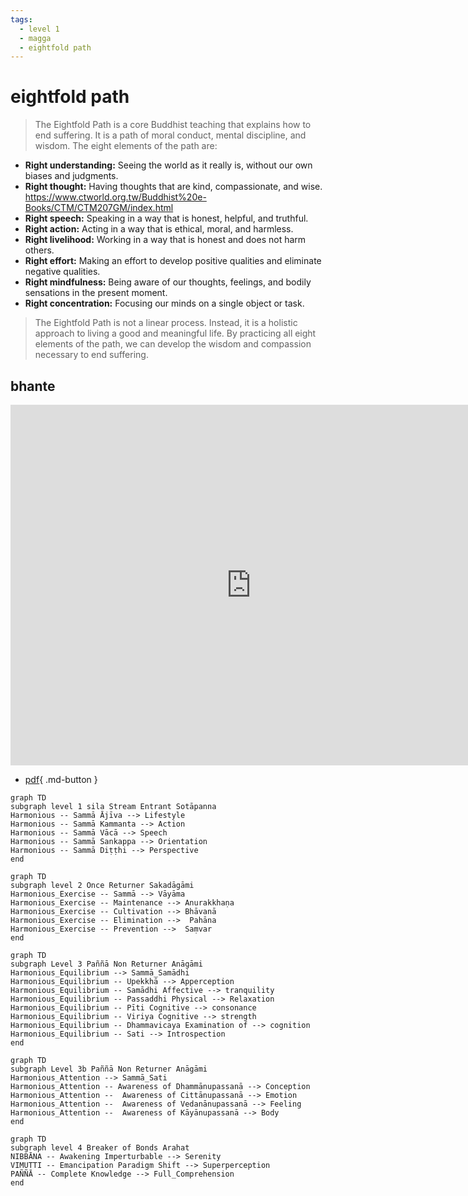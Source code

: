 ```yaml
---
tags:
  - level 1 
  - magga 
  - eightfold path
---
```

# eightfold path

> The Eightfold Path is a core Buddhist teaching that explains how to end suffering. It is a path of moral conduct, mental discipline, and wisdom. The eight elements of the path are:

- **Right understanding:** Seeing the world as it really is, without our own biases and judgments.
- **Right thought:** Having thoughts that are kind, compassionate, and wise. <https://www.ctworld.org.tw/Buddhist%20e-Books/CTM/CTM207GM/index.html>
- **Right speech:** Speaking in a way that is honest, helpful, and truthful.
- **Right action:** Acting in a way that is ethical, moral, and harmless.
- **Right livelihood:** Working in a way that is honest and does not harm others.
- **Right effort:** Making an effort to develop positive qualities and eliminate negative qualities.
- **Right mindfulness:** Being aware of our thoughts, feelings, and bodily sensations in the present moment.
- **Right concentration:** Focusing our minds on a single object or task.

> The Eightfold Path is not a linear process. Instead, it is a holistic approach to living a good and meaningful life. By practicing all eight elements of the path, we can develop the wisdom and compassion necessary to end suffering.

## bhante

<iframe width="769" height="577" src="https://www.youtube.com/embed/UZNxbEKf6LA" title="Supernormal Eightfold Way by Bhante Punnaji 19-June-2017" frameborder="0" allow="accelerometer; autoplay; clipboard-write; encrypted-media; gyroscope; picture-in-picture; web-share" allowfullscreen></iframe>

- [pdf](pdf/EIGHTFOLD-WAY_June2017.pdf){ .md-button }

```mermaid
graph TD
subgraph level 1 sila Stream Entrant Sotāpanna
Harmonious -- Sammā Ājīva --> Lifestyle 
Harmonious -- Sammā Kammanta --> Action 
Harmonious -- Sammā Vācā --> Speech 
Harmonious -- Sammā Sankappa --> Orientation 
Harmonious -- Sammā Diṭṭhi --> Perspective 
end
```

```mermaid
graph TD
subgraph level 2 Once Returner Sakadāgāmi
Harmonious_Exercise -- Sammā --> Vāyāma
Harmonious_Exercise -- Maintenance --> Anurakkhaṇa
Harmonious_Exercise -- Cultivation --> Bhāvanā
Harmonious_Exercise -- Elimination -->  Pahāna
Harmonious_Exercise -- Prevention -->  Saṃvar
end
```

```mermaid
graph TD
subgraph Level 3 Paññā Non Returner Anāgāmi
Harmonious_Equilibrium --> Sammā_Samādhi
Harmonious_Equilibrium -- Upekkhā --> Apperception
Harmonious_Equilibrium -- Samādhi Affective --> tranquility
Harmonious_Equilibrium -- Passaddhi Physical --> Relaxation
Harmonious_Equilibrium -- Pīti Cognitive --> consonance
Harmonious_Equilibrium -- Viriya Cognitive --> strength
Harmonious_Equilibrium -- Dhammavicaya Examination of --> cognition
Harmonious_Equilibrium -- Sati --> Introspection
end
```

```mermaid
graph TD
subgraph Level 3b Paññā Non Returner Anāgāmi
Harmonious_Attention --> Sammā_Sati 
Harmonious_Attention -- Awareness of Dhammānupassanā --> Conception 
Harmonious_Attention --  Awareness of Cittānupassanā --> Emotion 
Harmonious_Attention --  Awareness of Vedanānupassanā --> Feeling 
Harmonious_Attention --  Awareness of Kāyānupassanā --> Body 
end
```

```mermaid
graph TD
subgraph level 4 Breaker of Bonds Arahat
NIBBĀNA -- Awakening Imperturbable --> Serenity
VIMUTTI -- Emancipation Paradigm Shift --> Superperception
PAÑÑĀ -- Complete Knowledge --> Full_Comprehension 
end
```
